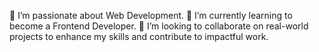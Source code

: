 👀 I’m passionate about Web Development.
🌱 I’m currently learning to become a Frontend Developer.
💞️ I’m looking to collaborate on real-world projects to enhance my skills and contribute to impactful work.
   
